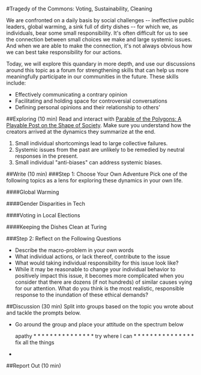 #Tragedy of the Commons: Voting, Sustainability, Cleaning

We are confronted on a daily basis by social challenges -- ineffective public leaders, global warming, a sink full of dirty dishes -- for which we, as individuals, bear some small responsibility. It's often difficult for us to see the connection between small choices we make and large systemic issues. And when we are able to make the connection, it's not always obvious how we can best take responsibility for our actions. 

Today, we will explore this quandary in more depth, and use our discussions around this topic as a forum for strengthening skills that can help us more meaningfully participate in our communities in the future. These skills include:
* Effectively communicating a contrary opinion
* Facilitating and holding space for controversial conversations
* Defining personal opinions and their relationship to others'

##Exploring (10 min)
Read and interact with [Parable of the Polygons: A Playable Post on the Shape of Society](http://ncase.me/polygons/). Make sure you understand how the creators arrived at the dynamics they summarize at the end.  
  1. Small individual shortcomings lead to large collective failures.  
  2. Systemic issues from the past are unlikely to be remedied by neutral responses in the present.  
  3. Small individual "anti-biases" can address systemic biases.  

##Write (10 min)
###Step 1: Choose Your Own Adventure
Pick one of the following topics as a lens for exploring these dynamics in your own life.

####Global Warming

####Gender Disparities in Tech 

####Voting in Local Elections

####Keeping the Dishes Clean at Turing

###Step 2: Reflect on the Following Questions
* Describe the macro-problem in your own words
* What individual actions, or lack thereof, contribute to the issue
* What would taking individual responsibility for this issue look like?
* While it may be reasonable to change your individual behavior to positively impact this issue, it becomes more complicated when you consider that there are dozens (if not hundreds) of similar causes vying for our attention. What do you think is the most realistic, responsible response to the inundation of these ethical demands? 

##Discussion (30 min)
Split into groups based on the topic you wrote about and tackle the prompts below.

* Go around the group and place your attitude on the spectrum below

  apathy * * * * * * * * * * * * * * * try where I can * * * * * * * * * * * * * * * fix all the things
  
* 


##Report Out (10 min)
